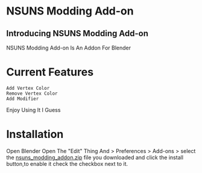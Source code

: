 # NSUNS Modding Add-on

## Introducing NSUNS Modding Add-on

NSUNS Modding Add-on Is An Addon For Blender

# Current Features
```
Add Vertex Color
Remove Vertex Color
Add Modifier
```

Enjoy Using It I Guess

# Installation

Open Blender Open The "Edit" Thing And > Preferences > Add-ons > select the [nsuns_modding_addon.zip](https://github.com/ClaviluxTheModder/NSUNS-Modding-Add-on/releases/tag/v0.0.1) file you downloaded and click the install button,to enable it check the checkbox next to it.
